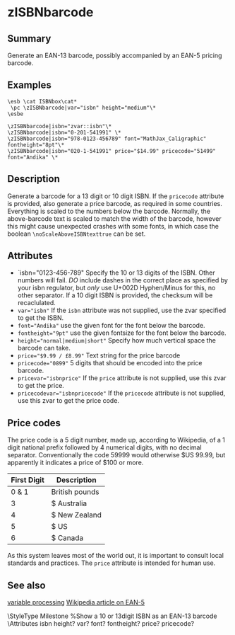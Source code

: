 # zISBNbarcode

## Summary
Generate an EAN-13  barcode, possibly accompanied by an EAN-5 pricing barcode.
## Examples
```
\esb \cat ISBNbox\cat* 
 \pc \zISBNbarcode|var="isbn" height="medium"\* 
\esbe

\zISBNbarcode|isbn="zvar::isbn"\*
\zISBNbarcode|isbn="0-201-541991" \*
\zISBNbarcode|isbn="978-0123-456789" font="MathJax_Caligraphic" fontheight="8pt"\* 
\zISBNbarcode|isbn="020-1-541991" price="$14.99" pricecode="51499" font="Andika" \* 
```

## Description
Generate a barcode for a 13 digit or 10 digit ISBN.  If the `pricecode`
attribute is provided, also generate a price barcode, as required in some
countries.  Everything is scaled to the numbers below the barcode. 
Normally, the above-barcode text is scaled to match the width of the barcode,
however this might cause unexpected crashes with some fonts, in which case the
boolean `\noScaleAboveISBNtexttrue` can be set.


## Attributes
* `isbn="0123-456-789" Specify the 10 or 13 digits of the ISBN. Other numbers
will fail. *DO* include dashes in the correct place as specified by your isbn
regulator, but *only* use U+002D Hyphen/Minus for this, no other separator. If
a 10 digit ISBN is provided, the checksum will be recaclulated.
* `var="isbn"` If the `isbn` attribute was not supplied, use the zvar specified to get the ISBN. 
* `font="Andika"` use the given font for the font below the barcode.
* `fontheight="9pt"` use the given fontsize for the font below the barcode.
* `height="normal|medium|short"` Specify how much vertical space the barcode can take.
* `price="$9.99 / £8.99"` Text string for the price barcode
* `pricecode="0899"` 5 digits that should be encoded into the price barcode.
* `pricevar="isbnprice"` If the `price` attribute is not supplied, use this zvar to get the price.
* `pricecodevar="isbnpricecode"` If the `pricecode` attribute is not supplied, use this zvar to get the price code.

## Price codes
The price code is a 5 digit number, made up, according to Wikipedia, of a 1
digit national prefix followed by 4 numerical digits, with no decimal
separator. Conventionally the code 59999 would otherwise $US 99.99, but apparently 
it indicates a price of $100 or more.

First Digit | Description
------------|------------
0 & 1 |	British pounds 
3 | $ Australia
4 | $ New Zealand
5 | $ US
6 | $ Canada

As this system leaves most of the world out, it is important to consult local
standards and practices.  The `price` attribute is intended for human use.

## See also
[variable processing](zvar.md)
[Wikipedia article on EAN-5](https://en.wikipedia.org/wiki/EAN-5)

\StyleType Milestone
%Show a 10 or 13digit ISBN as an EAN-13 barcode
\Attributes isbn height? var? font? fontheight? price? pricecode?



